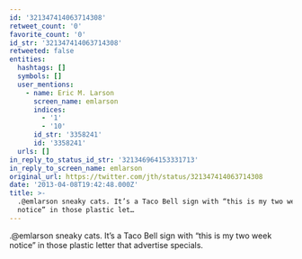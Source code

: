 ```yaml
---
id: '321347414063714308'
retweet_count: '0'
favorite_count: '0'
id_str: '321347414063714308'
retweeted: false
entities:
  hashtags: []
  symbols: []
  user_mentions:
    - name: Eric M. Larson
      screen_name: emlarson
      indices:
        - '1'
        - '10'
      id_str: '3358241'
      id: '3358241'
  urls: []
in_reply_to_status_id_str: '321346964153331713'
in_reply_to_screen_name: emlarson
original_url: https://twitter.com/jth/status/321347414063714308
date: '2013-04-08T19:42:48.000Z'
title: >-
  .@emlarson sneaky cats. It’s a Taco Bell sign with “this is my two week
  notice” in those plastic let…
---
```


.@emlarson sneaky cats. It’s a Taco Bell sign with “this is my two week notice” in those plastic letter that advertise specials.